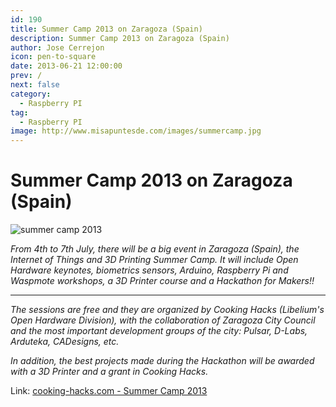 ```yaml
---
id: 190
title: Summer Camp 2013 on Zaragoza (Spain)
description: Summer Camp 2013 on Zaragoza (Spain)
author: Jose Cerrejon
icon: pen-to-square
date: 2013-06-21 12:00:00
prev: /
next: false
category:
  - Raspberry PI
tag:
  - Raspberry PI
image: http://www.misapuntesde.com/images/summercamp.jpg
---
```


# Summer Camp 2013 on Zaragoza (Spain)

![summer camp 2013](http://www.misapuntesde.com/images/summercamp.jpg)

*From 4th to 7th July, there will be a big event in Zaragoza (Spain), the Internet of Things and 3D Printing Summer Camp. It will include Open Hardware keynotes, biometrics sensors, Arduino, Raspberry Pi and Waspmote workshops, a 3D Printer course and a Hackathon for Makers!!*

- - -
*The sessions are free and they are organized by Cooking Hacks (Libelium's Open Hardware Division), with the collaboration of Zaragoza City Council and the most important development groups of the city: Pulsar, D-Labs, Arduteka, CADesigns, etc.*

*In addition, the best projects made during the Hackathon will be awarded with a 3D Printer and a grant in Cooking Hacks.*


Link: [cooking-hacks.com - Summer Camp 2013](http://www.cooking-hacks.com/index.php/internet-of-things-and-3d-printing-summer-camp-2013)